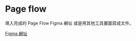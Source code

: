 # Page flow

填入完成的 Page Flow Figma 網址
或是用其他工具畫圖寫成文件。

[Figma 網址](https://www.figma.com/file/DJm15cLd6me8BCKoKcnifw/Untitled?type=design&node-id=0%3A1&mode=design&t=AxYGB12qaI8lhSPe-1)
